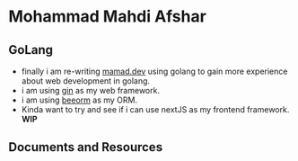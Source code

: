 # Mohammad Mahdi Afshar

## GoLang

- finally i am re-writing [mamad.dev](https://mamad.dev) using golang to gain more experience about web development in
  golang.
- i am using [gin](https://github.com/gin-gonic/gin) as my web framework.
- i am using [beeorm](https://beeorm.io/) as my ORM.
- Kinda want to try and see if i can use nextJS as my frontend framework. **WIP**


## Documents and Resources

